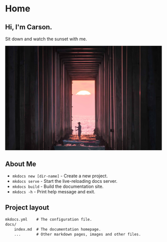 # Home

## Hi, I'm Carson.

Sit down and watch the sunset with me.

![image](https://github.com/carson-m/carson-m.github.io/raw/main/imgs/P1033096-Enhanced-NR-256K.jpg)

## About Me

* `mkdocs new [dir-name]` - Create a new project.
* `mkdocs serve` - Start the live-reloading docs server.
* `mkdocs build` - Build the documentation site.
* `mkdocs -h` - Print help message and exit.

## Project layout

    mkdocs.yml    # The configuration file.
    docs/
        index.md  # The documentation homepage.
        ...       # Other markdown pages, images and other files.
